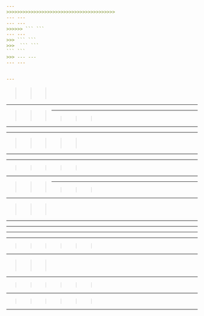 ```yaml
---
>>>>>>>>>>>>>>>>>>>>>>>>>>>>>>>>>>>>>>>>
--- ---
--- ---
>>>>>> ``` ```
--- ---
>>> ``` ```
>>>  ``` ```  
``` ```
>>> --- ---
--- ---


---
```

>>> ``` ```
>>>  ``` ```  
``` ```
--- ---
>>> --- ---
>>> >>> ``` ```  
--- ---
---
>>>>> ``` ```   
>>>>> ``` ``` 
---


---
>>>>> ``` ```   
--- ---
>>> --- ---
>>> >>> ``` ```  
---
>>> ``` ```
>>>  ``` ```  
``` ```
--- ---
--- ---
---


---
>>> >>> ``` ```  
--- ---
>>> ``` ```
>>>  ``` ```  
``` ```
--- ---
>>>>>> ``` ```
--- ---
>>>>>>>>>>>>>>>>>>>>>>>>>>>>>>>>>>>>>>>>
>>>>>> ``` ```
---
